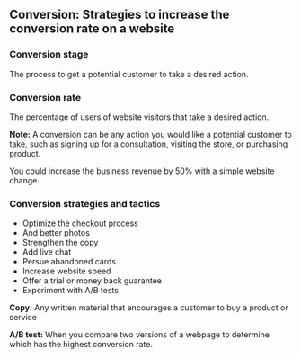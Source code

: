 ## Conversion: Strategies to increase the conversion rate on a website

### Conversion stage
The process to get a potential customer to take a desired action.

### Conversion rate
The percentage of users of website visitors that take a desired action.

**Note:**
A conversion can be any action you would like a potential customer to take, such as signing up for a consultation, visiting the store, or purchasing product.

You could increase the business revenue by 50% with a simple website change.


### Conversion strategies and tactics
- Optimize the checkout process
- And better photos
- Strengthen the copy
- Add live chat
- Persue abandoned cards
- Increase website speed
- Offer a trial or money back guarantee
- Experiment with A/B tests


**Copy:**
Any written material that encourages a customer to buy a product or service

**A/B test:**
When you compare two versions of a webpage to determine which has the highest conversion rate.


